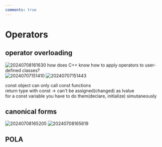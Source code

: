 ```yaml
---
comments: true
---
```


# Operators

## operator overloading

![20240708161630](https://s2.loli.net/2024/07/08/mo9ve3UPzxB8TbJ.png)
how does C++ know how to apply operators to user-defined classes?  
![20240707151410](https://s2.loli.net/2024/07/07/raGMkyW2zFnZ69H.png)
![20240707151443](https://s2.loli.net/2024/07/07/JjQrylUqOespkKR.png)

const object can only call const functions  
return type with const -> can't be assigned(changed) as lvalue  
for a const variable you have to do them(declare, initialize) simutaneously

## canonical forms

![20240708165205](https://s2.loli.net/2024/07/08/RrKdEs8m3jqGTQC.png)
![20240708165619](https://s2.loli.net/2024/07/08/1OPQ4gouhJp5inX.png)

## POLA


